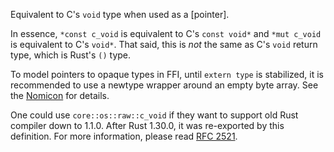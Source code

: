 Equivalent to C's `void` type when used as a [pointer].

In essence, `*const c_void` is equivalent to C's `const void*`
and `*mut c_void` is equivalent to C's `void*`. That said, this is
*not* the same as C's `void` return type, which is Rust's `()` type.

To model pointers to opaque types in FFI, until `extern type` is
stabilized, it is recommended to use a newtype wrapper around an empty
byte array. See the [Nomicon] for details.

One could use `core::os::raw::c_void` if they want to support old Rust
compiler down to 1.1.0. After Rust 1.30.0, it was re-exported by
this definition. For more information, please read [RFC 2521].

[Nomicon]: https://doc.rust-lang.org/nomicon/ffi.html#representing-opaque-structs
[RFC 2521]: https://github.com/rust-lang/rfcs/blob/master/text/2521-c_void-reunification.md
